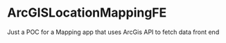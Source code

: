 # ArcGISLocationMappingFE
Just a POC for a Mapping app that uses ArcGis API to fetch data front end
